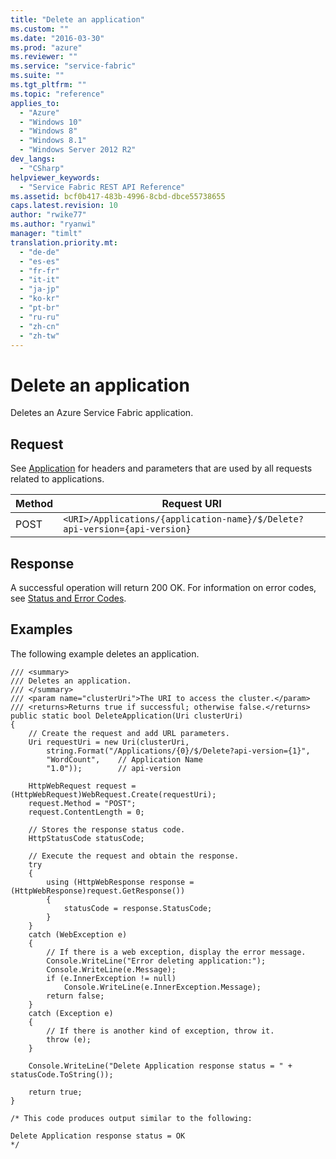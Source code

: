 ```yaml
---
title: "Delete an application"
ms.custom: ""
ms.date: "2016-03-30"
ms.prod: "azure"
ms.reviewer: ""
ms.service: "service-fabric"
ms.suite: ""
ms.tgt_pltfrm: ""
ms.topic: "reference"
applies_to: 
  - "Azure"
  - "Windows 10"
  - "Windows 8"
  - "Windows 8.1"
  - "Windows Server 2012 R2"
dev_langs: 
  - "CSharp"
helpviewer_keywords: 
  - "Service Fabric REST API Reference"
ms.assetid: bcf0b417-483b-4996-8cbd-dbce55738655
caps.latest.revision: 10
author: "rwike77"
ms.author: "ryanwi"
manager: "timlt"
translation.priority.mt: 
  - "de-de"
  - "es-es"
  - "fr-fr"
  - "it-it"
  - "ja-jp"
  - "ko-kr"
  - "pt-br"
  - "ru-ru"
  - "zh-cn"
  - "zh-tw"
---
```

# Delete an application
Deletes an Azure Service Fabric application.  
  
## Request  
 See [Application](application2.md) for headers and parameters that are used by all requests related to applications.  
  
|Method|Request URI|  
|------------|-----------------|  
|POST|`<URI>/Applications/{application-name}/$/Delete?api-version={api-version}`|  
  
## Response  
 A successful operation will return 200 OK. For information on error codes, see [Status and Error Codes](status-and-error-codes1.md).  
  
## Examples  
 The following example deletes an application.  
  
```  
/// <summary>  
/// Deletes an application.  
/// </summary>  
/// <param name="clusterUri">The URI to access the cluster.</param>  
/// <returns>Returns true if successful; otherwise false.</returns>  
public static bool DeleteApplication(Uri clusterUri)  
{  
    // Create the request and add URL parameters.  
    Uri requestUri = new Uri(clusterUri,  
        string.Format("/Applications/{0}/$/Delete?api-version={1}",  
        "WordCount",    // Application Name  
        "1.0"));        // api-version  
  
    HttpWebRequest request = (HttpWebRequest)WebRequest.Create(requestUri);  
    request.Method = "POST";  
    request.ContentLength = 0;  
  
    // Stores the response status code.  
    HttpStatusCode statusCode;  
  
    // Execute the request and obtain the response.  
    try  
    {  
        using (HttpWebResponse response = (HttpWebResponse)request.GetResponse())  
        {  
            statusCode = response.StatusCode;  
        }  
    }  
    catch (WebException e)  
    {  
        // If there is a web exception, display the error message.  
        Console.WriteLine("Error deleting application:");  
        Console.WriteLine(e.Message);  
        if (e.InnerException != null)  
            Console.WriteLine(e.InnerException.Message);  
        return false;  
    }  
    catch (Exception e)  
    {  
        // If there is another kind of exception, throw it.  
        throw (e);  
    }  
  
    Console.WriteLine("Delete Application response status = " + statusCode.ToString());  
  
    return true;  
}  
  
/* This code produces output similar to the following:  
  
Delete Application response status = OK  
*/  
  
```